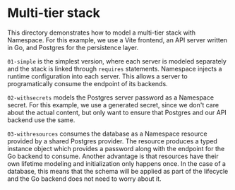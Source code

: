 # Multi-tier stack

This directory demonstrates how to model a multi-tier stack with Namespace.
For this example, we use a Vite frontend, an API server written in Go, and Postgres for the persistence layer.

`01-simple` is the simplest version, where each server is modeled separately and the stack is linked through `requires` statements.
Namespace injects a runtime configuration into each server. This allows a server to programatically consume the endpoint of its backends.

`02-withsecrets` models the Postgres server password as a Namespace secret.
For this example, we use a generated secret, since we don't care about the actual content, but only want to ensure that Postgres and our API backend use the same.

`03-withresources` consumes the database as a Namespace resource provided by a shared Postgres provider.
The resource produces a typed instance object which provides a password along with the endpoint for the Go backend to consume.
Another advantage is that resources have their own lifetime modeling and initialization only happens once.
In the case of a database, this means that the schema will be applied as part of the lifecycle and the Go backend does not need to worry about it.
